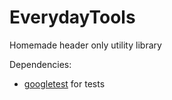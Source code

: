 # EverydayTools
Homemade header only utility library

Dependencies:
 - [googletest](https://github.com/google/googletest) for tests